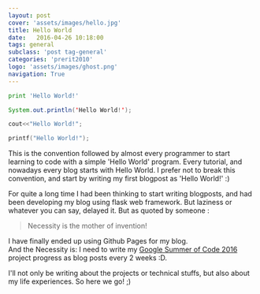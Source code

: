 ```yaml
---
layout: post
cover: 'assets/images/hello.jpg'
title: Hello World
date:   2016-04-26 10:18:00
tags: general
subclass: 'post tag-general'
categories: 'prerit2010'
logo: 'assets/images/ghost.png'
navigation: True
---
```



```python
print 'Hello World!'
```

```java
System.out.println('Hello World!');
```

```c++
cout<<"Hello World!";
```

```c
printf("Hello World!");
```

This is the convention followed by almost every programmer to start learning to code with a simple 'Hello World' program. Every tutorial, and nowadays every blog starts with Hello World. I prefer not to break this convention, and start by writing my first blogpost as 'Hello World!' :)

For quite a long time I had been thinking to start writing blogposts, and had been developing my blog using flask web framework. But laziness or whatever you can say, delayed it. But as quoted by someone :

> Necessity is the mother of invention!

I have finally ended up using Github Pages for my blog.<br/>And the Necessity is:	I need to write my [Google Summer of Code 2016](https://summerofcode.withgoogle.com/) project progress as blog posts every 2 weeks :D.

I'll not only be writing about the projects or technical stuffs, but also about my life experiences.  So here we go! ;)